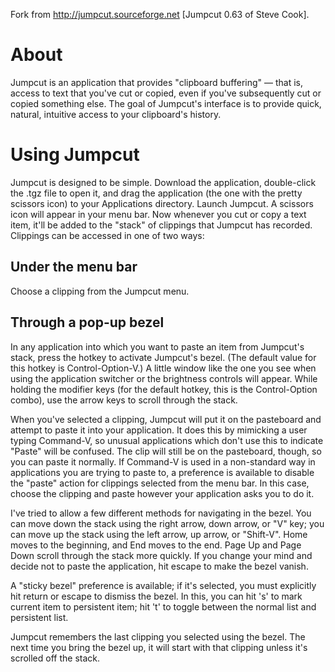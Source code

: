 Fork from http://jumpcut.sourceforge.net [Jumpcut 0.63 of Steve Cook].

About
=====
Jumpcut is an application that provides "clipboard buffering" — that is, access to text that you've cut or copied, even if you've subsequently cut or copied something else. The goal of Jumpcut's interface is to provide quick, natural, intuitive access to your clipboard's history.

Using Jumpcut
=============
Jumpcut is designed to be simple. Download the application, double-click the .tgz file to open it, and drag the application (the one with the pretty scissors icon) to your Applications directory. Launch Jumpcut. A scissors icon will appear in your menu bar. Now whenever you cut or copy a text item, it'll be added to the "stack" of clippings that Jumpcut has recorded. Clippings can be accessed in one of two ways:

Under the menu bar
------------------
Choose a clipping from the Jumpcut menu.

Through a pop-up bezel
----------------------
In any application into which you want to paste an item from Jumpcut's stack, press the hotkey to activate Jumpcut's bezel. (The default value for this hotkey is Control-Option-V.) A little window like the one you see when using the application switcher or the brightness controls will appear. While holding the modifier keys (for the default hotkey, this is the Control-Option combo), use the arrow keys to scroll through the stack.

When you've selected a clipping, Jumpcut will put it on the pasteboard and attempt to paste it into your application. It does this by mimicking a user typing Command-V, so unusual applications which don't use this to indicate "Paste" will be confused. The clip will still be on the pasteboard, though, so you can paste it normally. If Command-V is used in a non-standard way in applications you are trying to paste to, a preference is available to disable the "paste" action for clippings selected from the menu bar. In this case, choose the clipping and paste however your application asks you to do it.

I've tried to allow a few different methods for navigating in the bezel. You can move down the stack using the right arrow, down arrow, or "V" key; you can move up the stack using the left arrow, up arrow, or "Shift-V". Home moves to the beginning, and End moves to the end. Page Up and Page Down scroll through the stack more quickly. If you change your mind and decide not to paste the application, hit escape to make the bezel vanish. 

A "sticky bezel" preference is available; if it's selected, you must explicitly hit return or escape to dismiss the bezel. In this, you can hit 's' to mark current item to persistent item; hit 't' to toggle between the normal list and persistent list.

Jumpcut remembers the last clipping you selected using the bezel. The next time you bring the bezel up, it will start with that clipping unless it's scrolled off the stack.


